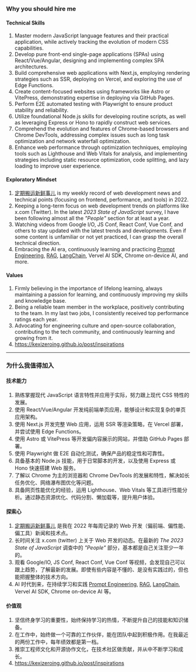 ### Why you should hire me

#### Technical Skills
1. Master modern JavaScript language features and their practical application, while actively tracking the evolution of modern CSS capabilities.
2. Develop pure front-end single-page applications (SPAs) using React/Vue/Angular, designing and implementing complex SPA architectures.
3. Build comprehensive web applications with Next.js, employing rendering strategies such as SSR, deploying on Vercel, and exploring the use of Edge Functions.
4. Create content-focused websites using frameworks like Astro or VitePress, demonstrating expertise in deploying via GitHub Pages.
5. Perform E2E automated testing with Playwright to ensure product stability and reliability.
6. Utilize foundational Node.js skills for developing routine scripts, as well as leveraging Express or Hono to rapidly construct web services.
7. Comprehend the evolution and features of Chrome-based browsers and Chrome DevTools, addressing complex issues such as long task optimization and network waterfall optimization.
8. Enhance web performance through optimization techniques, employing tools such as Lighthouse and Web Vitals for analysis, and implementing strategies including static resource optimization, code splitting, and lazy loading to improve user experience.

#### Exploratory Mindset
1. [定期搬运新鲜事儿](https://mp.weixin.qq.com/mp/appmsgalbum?__biz=MzAxMzE0NDY4MA==&action=getalbum&album_id=2135671686573129731&scene=126#wechat_redirect) is my weekly record of web development news and technical points (focusing on frontend, performance, and tools) in 2022.
2. Keeping a long-term focus on web development trends on platforms like x.com (Twitter). In the latest *2023 State of JavaScript* survey, I have been following almost all the *"People"* section for at least a year.
3. Watching videos from Google I/O, JS Conf, React Conf, Vue Conf, and others to stay updated with the latest trends and developments. Even if some content is unfamiliar or not yet practiced, I can grasp the overall technical direction.
4. Embracing the AI era, continuously learning and practicing [Prompt Engineering](https://kexizeroing.github.io/post/a-guide-to-prompt-engineering), [RAG](https://kexizeroing.github.io/post/notes-on-domain-specific-chatgpt), [LangChain](https://github.com/kexiZeroing/langchain-llamaindex-ollama), Vervel AI SDK, Chrome on-device AI, and more.

#### Values
1. Firmly believing in the importance of lifelong learning, always maintaining a passion for learning, and continuously improving my skills and knowledge base.
2. Being a reliable team member in the workplace, positively contributing to the team. In my last two jobs, I consistently received top performance ratings each year.
3. Advocating for engineering culture and open-source collaboration, contributing to the tech community, and continuously learning and growing from it.
4. https://kexizeroing.github.io/post/inspirations

---

### 为什么我值得加入

#### 技术能力
1. 熟练掌握现代 JavaScript 语言特性并应用于实际，努力跟上现代 CSS 特性的发展。
2. 使用 React/Vue/Angular 开发纯前端单页应用，能够设计和实现复杂的单页应用架构。
3. 使用 Next.js 开发完整 Web 应用，运用 SSR 等渲染策略，在 Vercel 部署，并尝试使用 Edge Functions。
4. 使用 Astro 或 VitePress 等开发偏内容展示的网站，并借助 GitHub Pages 部署。
5. 使用 Playwright 做 E2E 自动化测试，确保产品的稳定性和可靠性。
6. 具备基本的 Node.js 技能，用于日常脚本的开发，以及使用 Express 或 Hono 快速搭建 Web 服务。
7. 了解以 Chrome 为主的浏览器和 Chrome DevTools 的发展和特性，解决如长任务优化、网络瀑布图优化等问题。
8. 具备网页性能优化的经验，运用 Lighthouse、Web Vitals 等工具进行性能分析。通过静态资源优化、代码分割、懒加载等，提升用户体验。

#### 探索心
1. [定期搬运新鲜事儿](https://mp.weixin.qq.com/mp/appmsgalbum?__biz=MzAxMzE0NDY4MA==&action=getalbum&album_id=2135671686573129731&scene=126#wechat_redirect) 是我在 2022 年每周记录的 Web 开发（偏前端、偏性能、偏工具）新闻和技术点。
2. 长时间关注 x.com (twitter) 上关于 Web 开发的动态。在最新的 *The 2023 State of JavaScript* 调查中的 *"People"* 部分，基本都是自己关注至少一年的。
3. 观看 Google/IO, JS Conf, React Conf, Vue Conf 等视频，会发现自己可以跟上趋势，了解最新的发展。即使有些内容是不懂的、是没有实践过的，但也能把握整体的技术方向。
4. AI 时代到来，在持续学习和实践 [Prompt Engineering](https://kexizeroing.github.io/post/a-guide-to-prompt-engineering), [RAG](https://kexizeroing.github.io/post/notes-on-domain-specific-chatgpt), [LangChain](https://github.com/kexiZeroing/langchain-llamaindex-ollama), Vervel AI SDK, Chrome on-device AI 等。

#### 价值观
1. 坚信终身学习的重要性，始终保持学习的热情，不断提升自己的技能和知识储备。
2. 在工作中，始终做一个可靠的工作伙伴，能在团队中起到积极作用。在我最近的两份工作中，每年绩效都是第一档。
3. 推崇工程师文化和开源协作文化，在技术社区做贡献，并从中不断学习和成长。
4. https://kexizeroing.github.io/post/inspirations
